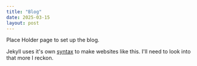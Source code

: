```yaml
---
title: "Blog"
date: 2025-03-15
layout: post
---
```


Place Holder page to set up the blog.

Jekyll uses it's own [syntax](https://jekyllrb.com/docs/front-matter/) to make websites like this. I'll need to look into that more I reckon.
